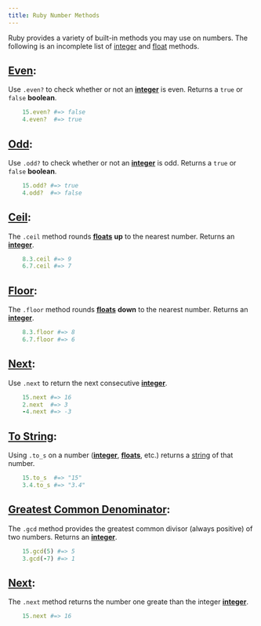 ```yaml
---
title: Ruby Number Methods
---
```

Ruby provides a variety of built-in methods you may use on numbers. The following is an incomplete list of <a href='https://ruby-doc.org/core-2.2.0/Integer.html' target='_blank' rel='nofollow'>integer</a> and <a href='https://ruby-doc.org/core-2.2.0/Float.html#method-i-ceil' target='_blank' rel='nofollow'>float</a> methods.

## <a href='https://ruby-doc.org/core-2.2.0/Integer.html#method-i-even-3F' target='_blank' rel='nofollow'>Even</a>:

Use `.even?` to check whether or not an <a href='https://ruby-doc.org/core-2.2.0/Integer.html' target='_blank' rel='nofollow'>**integer**</a> is even. Returns a `true` or `false` **boolean**.
```Ruby
    15.even? #=> false
    4.even?  #=> true
```
## <a href='https://ruby-doc.org/core-2.2.0/Integer.html#method-i-odd-3F' target='_blank' rel='nofollow'>Odd</a>:

Use `.odd?` to check whether or not an <a href='https://ruby-doc.org/core-2.2.0/Integer.html' target='_blank' rel='nofollow'>**integer**</a> is odd. Returns a `true` or `false` **boolean**.
```Ruby
    15.odd? #=> true
    4.odd?  #=> false
```

## <a href='https://ruby-doc.org/core-2.2.0/Float.html#method-i-ceil' target='_blank' rel='nofollow'>Ceil</a>:

The `.ceil` method rounds <a href='https://ruby-doc.org/core-2.2.0/Float.html#method-i-ceil' target='_blank' rel='nofollow'>**floats**</a> **up** to the nearest number. Returns an <a href='https://ruby-doc.org/core-2.2.0/Integer.html' target='_blank' rel='nofollow'>**integer**</a>.
```Ruby
    8.3.ceil #=> 9
    6.7.ceil #=> 7
```

## <a href='https://ruby-doc.org/core-2.2.0/Float.html#method-i-floor' target='_blank' rel='nofollow'>Floor</a>:

The `.floor` method rounds <a href='https://ruby-doc.org/core-2.2.0/Float.html#method-i-ceil' target='_blank' rel='nofollow'>**floats**</a> **down** to the nearest number. Returns an <a href='https://ruby-doc.org/core-2.2.0/Integer.html' target='_blank' rel='nofollow'>**integer**</a>.
```Ruby
    8.3.floor #=> 8
    6.7.floor #=> 6
```

## <a href='https://ruby-doc.org/core-2.2.0/Integer.html#method-i-next' target='_blank' rel='nofollow'>Next</a>:

Use `.next` to return the next consecutive <a href='https://ruby-doc.org/core-2.2.0/Integer.html' target='_blank' rel='nofollow'>**integer**</a>.
```Ruby
    15.next #=> 16
    2.next  #=> 3
    -4.next #=> -3
```

## <a href='https://ruby-doc.org/core-2.4.2/Object.html#method-i-to_s' target='_blank' rel='nofollow'>To String</a>:

Using `.to_s` on a number (<a href='https://ruby-doc.org/core-2.2.0/Integer.html' target='_blank' rel='nofollow'>**integer**</a>, <a href='https://ruby-doc.org/core-2.2.0/Float.html#method-i-ceil' target='_blank' rel='nofollow'>**floats**</a>, etc.) returns a <a href='https://ruby-doc.org/core-2.2.0/String.html' target='_blank' rel='nofollow'>string</a> of that number.
```Ruby
    15.to_s  #=> "15"
    3.4.to_s #=> "3.4"
```

## <a href='https://ruby-doc.org/core-2.2.0/Integer.html#method-i-gcd' target='_blank' rel='nofollow'>Greatest Common Denominator</a>:

The `.gcd` method provides the greatest common divisor (always positive) of two numbers. Returns an <a href='https://ruby-doc.org/core-2.2.0/Integer.html' target='_blank' rel='nofollow'>**integer**</a>.
```Ruby
    15.gcd(5) #=> 5
    3.gcd(-7) #=> 1
```

## <a href='https://ruby-doc.org/core-2.2.0/Integer.html#method-i-next' target='_blank' rel='nofollow'>Next</a>:

The `.next` method returns the number one greate than the integer <a href='https://ruby-doc.org/core-2.2.0/Integer.html' target='_blank' rel='nofollow'>**integer**</a>.
```Ruby
    15.next #=> 16
```
